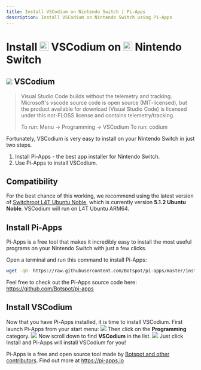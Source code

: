 ```yaml
---
title: Install VSCodium on Nintendo Switch | Pi-Apps
description: Install VSCodium on Nintendo Switch using Pi-Apps
---
```

<div class="simple-install-content content">

# Install <img src="/img/app-icons/VSCodium/icon-64.png" height=24> VSCodium on <img src=/img/other-icons/switch-icon.svg height=24> Nintendo Switch

## <img src="/img/app-icons/VSCodium/icon-64.png"> VSCodium
> Visual Studio Code builds without the telemetry and tracking.
> Microsoft's vscode source code is open source (MIT-licensed), but the product available for download (Visual Studio Code) is licensed under this not-FLOSS license and contains telemetry/tracking.
> 
> To run: Menu -> Programming -> VSCodium
> To run: codium

Fortunately, VSCodium is very easy to install on your Nintendo Switch in just two steps.
1. Install Pi-Apps - the best app installer for Nintendo Switch.
2. Use Pi-Apps to install VSCodium.
</div>
<div class="simple-install-content content">

## Compatibility
For the best chance of this working, we recommend using the latest version of [Switchroot L4T Ubuntu Noble](https://wiki.switchroot.org/wiki/linux/l4t-ubuntu-noble-installation-guide), which is currently version **5.1.2 Ubuntu Noble**.
VSCodium will run on L4T Ubuntu ARM64.
</div>
<div class="simple-install-content content">

## Install Pi-Apps

Pi-Apps is a free tool that makes it incredibly easy to install the most useful programs on your Nintendo Switch with just a few clicks.

Open a terminal and run this command to install Pi-Apps:
```bash
wget -qO- https://raw.githubusercontent.com/Botspot/pi-apps/master/install | bash
```
Feel free to check out the Pi-Apps source code here: https://github.com/Botspot/pi-apps
</div>
<div class="simple-install-content content">

## Install VSCodium

Now that you have Pi-Apps installed, it is time to install VSCodium.
First launch Pi-Apps from your start menu:
<img src="/img/start-menu.png">
Then click on the <b>Programming</b> category.
<img src="/img/category-selections/Programming.png">
Now scroll down to find <b>VSCodium</b> in the list.
<img src="/img/app-icons/VSCodium/app-selection.png">
Just click Install and Pi-Apps will install VSCodium for you!
</div>
<div class="simple-install-content content">

Pi-Apps is a free and open source tool made by [Botspot and other contributors](/about/#contributors). Find out more at https://pi-apps.io
</div>
